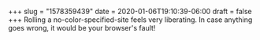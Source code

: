 +++
slug = "1578359439"
date = 2020-01-06T19:10:39-06:00
draft = false
+++
Rolling a no-color-specified-site feels very liberating. In case anything goes wrong, it would be your browser's fault!